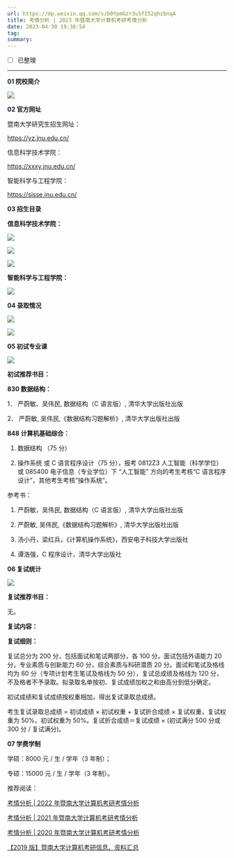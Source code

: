 ```yaml
---
url: https://mp.weixin.qq.com/s/b0YpmGzr3uSfI52qhzbnqA
title: 考情分析 | 2023 年暨南大学计算机考研考情分析
date: 2023-04-30 19:38:54
tag: 
summary: 
---
```


- [ ] 已整理

---
**01 院校简介**

![](https://mmbiz.qpic.cn/mmbiz_png/7TLHdp5rq7iaib2qbib0PxeDQy1hLQEJvUZP4paicCPa9ic7PqOEP5SIjkiawkEFYknoOZMKOtm0Vp2U8BqiaNLIvaicqA/640?wx_fmt=png)

**02 官方网址**

暨南大学研究生招生网址：

https://yz.jnu.edu.cn/

信息科学技术学院：

https://xxxy.jnu.edu.cn/

智能科学与工程学院：

https://sisse.jnu.edu.cn/

**03 招生目录**  

**信息科学技术学院：**

![](https://mmbiz.qpic.cn/mmbiz_png/7TLHdp5rq7iaib2qbib0PxeDQy1hLQEJvUZRdE60EWEqqJzcb0Yic27o0WhALc8T1MxDKw3PgjdgNCjRXt44w9bzVw/640?wx_fmt=png)

![](https://mmbiz.qpic.cn/mmbiz_png/7TLHdp5rq7iaib2qbib0PxeDQy1hLQEJvUZ3bmicZzBv9Sf6iajDM0Ld62ibT2Gg9EunqYhcqvOyMxhzwXsTVw7qdJ3A/640?wx_fmt=png)

![](https://mmbiz.qpic.cn/mmbiz_png/7TLHdp5rq7iaib2qbib0PxeDQy1hLQEJvUZHYrJUoY60LDxu0dibiaqES2Y6qxKtZZJ7wHP3It8eEVnJSq9A8ia4fV9w/640?wx_fmt=png)

**智能科学与工程学院：**

![](https://mmbiz.qpic.cn/mmbiz_png/7TLHdp5rq7iaib2qbib0PxeDQy1hLQEJvUZ9lyzglxjoicHhL0HeAibeWt6eYPL5YdhvTqlHZ6OB70DicRvmm3ZzpNAQ/640?wx_fmt=png)

**04 录取情况**

![](https://mmbiz.qpic.cn/mmbiz_png/7TLHdp5rq7iaib2qbib0PxeDQy1hLQEJvUZiaJic99730KBflHl9APYVmge4XOVZPicbZ5pV9Je9YYSxja8hxnpzia66Q/640?wx_fmt=png)

![](https://mmbiz.qpic.cn/mmbiz_png/7TLHdp5rq7iaib2qbib0PxeDQy1hLQEJvUZnTndyCLpIcmfSq70jvzZDib4tCeVNeXevdUmatJSgSBuv2iaEPwWkXYQ/640?wx_fmt=png)

**05 初试专业课**

![](https://mmbiz.qpic.cn/mmbiz_png/7TLHdp5rq7hOSpSSCaRbWfdHNLT3T8SMdMCcNHTyJ6SzhzPL2H8WKJTh1MHrIXDzzfy6s5jMASU8qGmlWaYnTA/640?wx_fmt=png)

**初试推荐书目：**

**830 数据结构：**

1． 严蔚敏、吴伟民, 数据结构（C 语言版）, 清华大学出版社出版

2． 严蔚敏, 吴伟民,《数据结构习题解析》, 清华大学出版社出版

**848 计算机基础综合：**

1. 数据结构 （75 分）

2. 操作系统 或 C 语言程序设计（75 分），报考 0812Z3 人工智能（科学学位）或 085400 电子信息（专业学位）下 “人工智能” 方向的考生考核“C 语言程序设计”，其他考生考核“操作系统”。

参考书：

1. 严蔚敏，吴伟民, 数据结构（C 语言版）, 清华大学出版社出版

2. 严蔚敏, 吴伟民,《数据结构习题解析》, 清华大学出版社出版

3. 汤小丹，梁红兵，《计算机操作系统》，西安电子科技大学出版社

4. 谭浩强，C 程序设计，清华大学出版社

**06 复试统计**

![](https://mmbiz.qpic.cn/mmbiz_png/7TLHdp5rq7iaib2qbib0PxeDQy1hLQEJvUZW6aXEDn2b5tXNOFWg0a8y05XjvFvnrR9OzWmnXibqaQjXcvFT9kBXXA/640?wx_fmt=png)

**复试推荐书目：**

无。

**复试内容：**

**复试细则：**

复试总分为 200 分，包括面试和笔试两部分，各 100 分。面试包括外语能力 20 分，专业素质与创新能力 60 分，综合素质与科研潜质 20 分。面试和笔试及格线均为 60 分（专项计划考生笔试及格线为 50 分），复试总成绩及格线为 120 分，不及格者不予录取。拟录取名单按初、复试成绩加权之和由高分到低分确定。

初试成绩和复试成绩按权重相加，得出复试录取总成绩。

考生复试录取总成绩 = 初试成绩 × 初试权重 + 复试折合成绩 × 复试权重，复试权重为 50%，初试权重为 50%。复试折合成绩＝复试成绩 × (初试满分 500 分或 300 分 / 复试满分)。

**07 学费学制**

学硕：8000 元 / 生 / 学年（3 年制）；

专硕：15000 元 / 生 / 学年（3 年制）。


推荐阅读：

[考情分析 | 2022 年暨南大学计算机考研考情分析](http://mp.weixin.qq.com/s?__biz=MzA4OTE4MjIwMA==&mid=2666175277&idx=1&sn=9dd49b9b932bf5bef7baad7e5420e98f&chksm=8b00e1babc7768ac5417a0e4b0b1d54c8ee6391f5ba2ff78a86b83f36b2524c31e98bf0dff10&scene=21#wechat_redirect)  

[考情分析 | 2021 年暨南大学计算机考研考情分析](http://mp.weixin.qq.com/s?__biz=MzA4OTE4MjIwMA==&mid=2666175277&idx=2&sn=c4b441cc6b91c839373209cf7eea2fc5&chksm=8b00e1babc7768acc757ce53579ff5beafae9ad4587ff409143430f4073cccea75c5996a2406&scene=21#wechat_redirect)  

[考情分析 | 2020 年暨南大学计算机考研考情分析](http://mp.weixin.qq.com/s?__biz=MzA4OTE4MjIwMA==&mid=2666175277&idx=3&sn=9e3d2ac9f23cc183f9ff0ad45f13b1f2&chksm=8b00e1babc7768acb2e78418e3aea35ccf4794d54b6e83e3ba6d95ab39ce73eb7cdfe96d3368&scene=21#wechat_redirect)  

[【2019 版】暨南大学计算机考研信息、资料汇总](http://mp.weixin.qq.com/s?__biz=MzA4OTE4MjIwMA==&mid=2666175277&idx=4&sn=1efa57928f5b79754b873412c2445365&chksm=8b00e1babc7768ac663020d4c2d06b968b66a47f9e55e8217115dbfc3ed682eae7c4a1b861c9&scene=21#wechat_redirect)  

